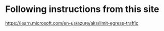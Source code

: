 # Following instructions from this site
https://learn.microsoft.com/en-us/azure/aks/limit-egress-traffic